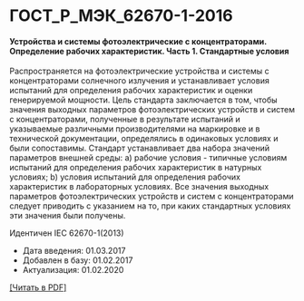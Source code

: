 # ГОСТ_Р_МЭК_62670-1-2016

#### Устройства и системы фотоэлектрические с концентраторами. Определение рабочих характеристик. Часть 1. Стандартные условия

Распространяется на фотоэлектрические устройства и системы с концентраторами солнечного излучения и устанавливает условия испытаний для определения рабочих характеристик и оценки генерируемой мощности. Цель стандарта заключается в том, чтобы значения выходных параметров фотоэлектрических устройств и систем с концентраторами, полученные в результате испытаний и указываемые различными производителями на маркировке и в технической документации, определялись в одинаковых условиях и были сопоставимы. Стандарт устанавливает два набора значений параметров внешней среды: а) рабочие условия - типичные условиям испытаний для определения рабочих характеристик в натурных условиях; b) условия испытаний для определения рабочих характеристик в лабораторных условиях. Все значения выходных параметров фотоэлектрических устройств и систем с концентраторами следует приводить с указанием на то, при каких стандартных условиях эти значения были получены.

Идентичен IEC 62670-1(2013)

- Дата введения: 01.03.2017
- Добавлен в базу: 01.02.2017
- Актуализация: 01.02.2020

<a href="https://standartgost.ru/g/ГОСТ_Р_МЭК_62670-1-2016.pdf">[Читать в PDF]</a>